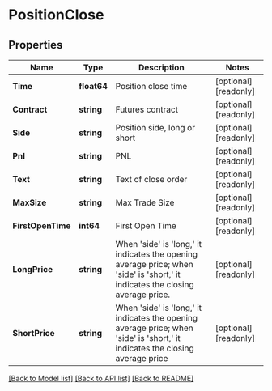 # PositionClose

## Properties

Name | Type | Description | Notes
------------ | ------------- | ------------- | -------------
**Time** | **float64** | Position close time | [optional] [readonly] 
**Contract** | **string** | Futures contract | [optional] [readonly] 
**Side** | **string** | Position side, long or short | [optional] [readonly] 
**Pnl** | **string** | PNL | [optional] [readonly] 
**Text** | **string** | Text of close order | [optional] [readonly] 
**MaxSize** | **string** | Max Trade Size | [optional] [readonly] 
**FirstOpenTime** | **int64** | First Open Time | [optional] [readonly] 
**LongPrice** | **string** | When &#39;side&#39; is &#39;long,&#39; it indicates the opening average price; when &#39;side&#39; is &#39;short,&#39; it indicates the closing average price. | [optional] [readonly] 
**ShortPrice** | **string** | When &#39;side&#39; is &#39;long,&#39; it indicates the opening average price; when &#39;side&#39; is &#39;short,&#39; it indicates the closing average price | [optional] [readonly] 

[[Back to Model list]](../README.md#documentation-for-models) [[Back to API list]](../README.md#documentation-for-api-endpoints) [[Back to README]](../README.md)


